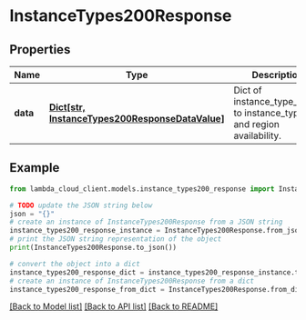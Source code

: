 # InstanceTypes200Response


## Properties

Name | Type | Description | Notes
------------ | ------------- | ------------- | -------------
**data** | [**Dict[str, InstanceTypes200ResponseDataValue]**](InstanceTypes200ResponseDataValue.md) | Dict of instance_type_name to instance_type and region availability. | 

## Example

```python
from lambda_cloud_client.models.instance_types200_response import InstanceTypes200Response

# TODO update the JSON string below
json = "{}"
# create an instance of InstanceTypes200Response from a JSON string
instance_types200_response_instance = InstanceTypes200Response.from_json(json)
# print the JSON string representation of the object
print(InstanceTypes200Response.to_json())

# convert the object into a dict
instance_types200_response_dict = instance_types200_response_instance.to_dict()
# create an instance of InstanceTypes200Response from a dict
instance_types200_response_from_dict = InstanceTypes200Response.from_dict(instance_types200_response_dict)
```
[[Back to Model list]](../README.md#documentation-for-models) [[Back to API list]](../README.md#documentation-for-api-endpoints) [[Back to README]](../README.md)


